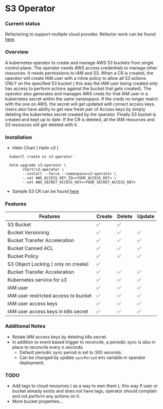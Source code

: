 # S3 Operator

### Current status
Refactoring to support multiple cloud provider. Refactor work can be found [here](https://github.com/agill17/s3-operator/tree/feature/multi-provider).

### Overview
A kubernetes operator to create and manage AWS S3 buckets from single control plane. The operator needs AWS access credentials
to manage other resources. It needs permissions to IAM and S3. When a CR is created, the operator will create IAM user
with a inline policy to allow all S3 actions ONLY on the specified S3 bucket ( this way the IAM user being created only has 
access to perform actions against the bucket that gets created). The operator also generates and manages AWS creds for that 
IAM user in a kubernetes secret within the same namespace. If the creds no longer match with the one on AWS, the secret will
get updated with correct access keys. Users also have ability to get new fresh pair of Access keys by simply deleting
the kubernetes secret created by the operator. Finally S3 bucket is created and kept up to date. If the CR is deleted, all 
the IAM resources and S3 resources will get deleted with it.

### Installation
-  Helm Chart ( Helm v3 )
```
  kubectl create ns s3-operator
```
```
  helm upgrade s3-operator \
        chart/s3-operator \
        --install --force --namespace=s3-operator \
        --set AWS_ACCESS_KEY_ID=<YOUR_ACCESS_KEY> \
        --set AWS_SECRET_ACCESS_KEY=<YOUR_SECRET_ACCESS_KEY>
```
- Sample S3 CR can be found [here](https://github.com/agill17/s3-operator/blob/master/deploy/crds/agill.apps_v1alpha1_s3_cr.yaml)

### Features
|Features                               | Create | Delete   | Update |
|---------------------------------------|--------|----------|--------|
| S3 Bucket                             | ✅     | ✅     |       |
| Bucket Versioning                     | ✅     | ✅     | ✅    |
| Bucket Transfer Acceleration          | ✅     | ✅     | ✅    |
| Bucket Canned ACL                     | ✅     | ✅     | ✅    |
| Bucket Policy                         | ✅     | ✅     | ✅    |
| S3 Object Locking ( only on create)   | ✅     |        |        |
| Bucket Transfer Acceleration          | ✅     | ✅     | ✅    |
| Kubernetes service for s3             | ✅     | ✅     | ✅    |
| IAM user                              | ✅     | ✅     | ✅    |
| IAM user restricted access to bucket  | ✅     | ✅     | ✅    |
| IAM user access keys                  | ✅     | ✅     | ✅    |
| IAM user access keys in k8s secret    | ✅     | ✅     | ✅    |







### Additional Notes
- Rotate IAM access keys by deleting k8s secret.
- In addition to event based trigger to reconcile, a periodic sync is also in place to reconcile every n seconds.
    - Default periodic sync period is set to 300 seconds.
    - Can be changed by update `syncPeriod` env variable in operator deployment.

### TODO
- Add tags to cloud resources ( as a way to own them ), this way if user or bucket already exists and does not have tags, operator should complain and not perform any actions on it.
- More bucket properties...
